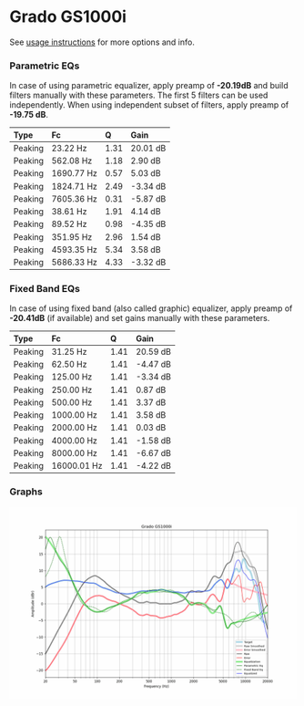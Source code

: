 # Grado GS1000i
See [usage instructions](https://github.com/jaakkopasanen/AutoEq#usage) for more options and info.

### Parametric EQs
In case of using parametric equalizer, apply preamp of **-20.19dB** and build filters manually
with these parameters. The first 5 filters can be used independently.
When using independent subset of filters, apply preamp of **-19.75 dB**.

| Type    | Fc         |    Q | Gain     |
|:--------|:-----------|:-----|:---------|
| Peaking | 23.22 Hz   | 1.31 | 20.01 dB |
| Peaking | 562.08 Hz  | 1.18 | 2.90 dB  |
| Peaking | 1690.77 Hz | 0.57 | 5.03 dB  |
| Peaking | 1824.71 Hz | 2.49 | -3.34 dB |
| Peaking | 7605.36 Hz | 0.31 | -5.87 dB |
| Peaking | 38.61 Hz   | 1.91 | 4.14 dB  |
| Peaking | 89.52 Hz   | 0.98 | -4.35 dB |
| Peaking | 351.95 Hz  | 2.96 | 1.54 dB  |
| Peaking | 4593.35 Hz | 5.34 | 3.58 dB  |
| Peaking | 5686.33 Hz | 4.33 | -3.32 dB |

### Fixed Band EQs
In case of using fixed band (also called graphic) equalizer, apply preamp of **-20.41dB**
(if available) and set gains manually with these parameters.

| Type    | Fc          |    Q | Gain     |
|:--------|:------------|:-----|:---------|
| Peaking | 31.25 Hz    | 1.41 | 20.59 dB |
| Peaking | 62.50 Hz    | 1.41 | -4.47 dB |
| Peaking | 125.00 Hz   | 1.41 | -3.34 dB |
| Peaking | 250.00 Hz   | 1.41 | 0.87 dB  |
| Peaking | 500.00 Hz   | 1.41 | 3.37 dB  |
| Peaking | 1000.00 Hz  | 1.41 | 3.58 dB  |
| Peaking | 2000.00 Hz  | 1.41 | 0.03 dB  |
| Peaking | 4000.00 Hz  | 1.41 | -1.58 dB |
| Peaking | 8000.00 Hz  | 1.41 | -6.67 dB |
| Peaking | 16000.01 Hz | 1.41 | -4.22 dB |

### Graphs
![](./Grado%20GS1000i.png)